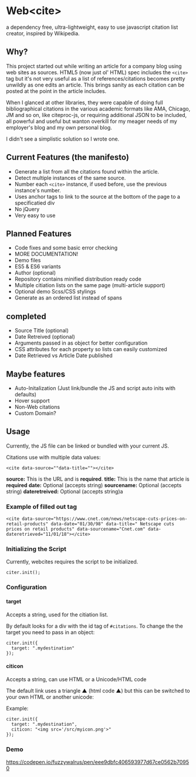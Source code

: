 # Web&lt;cite>
a dependency free, ultra-lightweight, easy to use javascript citation list creator, inspired by Wikipedia.

## Why?

This project started out while writing an article for a company blog using web sites as sources. HTML5 (now just ol' HTML) spec includes the `<cite>` tag but it's not very useful as a list of references/citations becomes pretty unwildly as one edits an article. This brings sanity as each citation can be posted at the point in the article includes. 

When I glanced at other libraries, they were capable of doing full bibliographical citations in the various academic formats like AMA, Chicago, JM  and so on, like citeproc-js, or requiring additional JSON to be included, all powerful and useful but wanton overkill for my meager needs of my employer's blog and my own personal blog.

I didn't see a simplistic solution so I wrote one.

## Current Features (the manifesto)

* Generate a list from all the citations found within the article.
* Detect multiple instances of the same source.
* Number each `<cite>` instance, if used before, use the previous instance's number.
* Uses anchor tags to link to the source at the bottom of the page to a specificatied div
* No jQuery
* Very easy to use
  
## Planned Features

* Code fixes and some basic error checking
* MORE DOCUMENTATION!
* Demo files
* ES5 & ES6 variants
* Author (optional)
* Repository contains minified distribution ready code
* Multiple citiation lists on the same page (multi-article support)
* Optional demo Scss/CSS stylings 
* Generate as an ordered list instead of spans

## completed
* Source Title (optional)
* Date Retreived (optional)
* Arguments passed in as object for better configuration
* CSS attributes for each property so lists can easily customized
* Date Retrieved vs Article Date published

## Maybe features

* Auto-Initalization (Just link/bundle the JS and script auto inits with defaults)
* Hover support
* Non-Web citations
* Custom Domain?


## Usage

Currently, the JS file can be linked or bundled with your current JS.  

Citations use  with multiple data values:

`<cite data-source=""data-title=""></cite>`

**source:** This is the URL and is **required**.
**title:** This is the name that article is **required**
**date:** Optional (accepts string)
**sourcename:** Optional (accepts string)
**dateretreived:**  Optional (accepts string)a


### Example of filled out tag

`<cite data-source="https://www.cnet.com/news/netscape-cuts-prices-on-retail-products" data-date="01/30/98" data-title=" Netscape cuts prices on retail products" data-sourcename="Cnet.com" data-dateretrieved="11/01/18"></cite>`

### Initializing the Script

Currently, webcites requires the script to be initialized.

`citer.init();`

### Configuration


#### target 
Accepts a string, used for the citiation list. 

By default looks for a div with the id tag of `#citations`. To change the the target you need to pass in an object:

```
citer.init({
  target: ".mydestination"
}); 
```



####  citicon 
Accepts a string, can use HTML or a Unicode/HTML code  

The default link uses a triangle ▲ (html code &#9650;) but this can be switched to your own HTML or another unicode:

Example:

```
citer.init({
  target: ".mydestination",
  citicon: "<img src='/src/myicon.png'>"
}); 
```


### Demo

https://codepen.io/fuzzywalrus/pen/eee9dbfc406593977d67ce0562b70950
